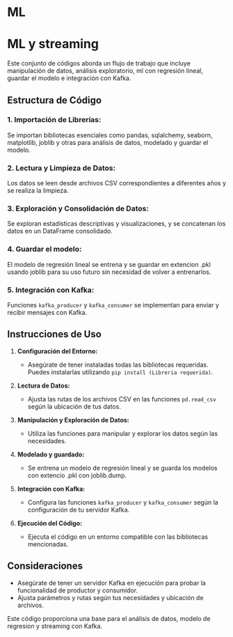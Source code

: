 # ML
# ML y streaming

Este conjunto de códigos aborda un flujo de trabajo que incluye manipulación de datos, análisis exploratorio, ml con regresión lineal, guardar el modelo e integración con Kafka.
## Estructura de Código

### 1. Importación de Librerías:
Se importan bibliotecas esenciales como pandas, sqlalchemy, seaborn, matplotlib, joblib y otras para análisis de datos, modelado y guardar el modelo.

### 2. Lectura y Limpieza de Datos:
Los datos se leen desde archivos CSV correspondientes a diferentes años y se realiza la limpieza.

### 3. Exploración y Consolidación de Datos:
Se exploran estadísticas descriptivas y visualizaciones, y se concatenan los datos en un DataFrame consolidado.

### 4. Guardar el modelo:
El modelo de regresión lineal se entrena y se guardar en extencion .pkl usando joblib para su uso futuro sin necesidad de volver a entrenarlos.

### 5. Integración con Kafka:
Funciones `kafka_producer` y `kafka_consumer` se implementan para enviar y recibir mensajes con Kafka.


## Instrucciones de Uso

1. **Configuración del Entorno:**
   - Asegúrate de tener instaladas todas las bibliotecas requeridas. Puedes instalarlas utilizando `pip install (Libreria requerida)`.

2. **Lectura de Datos:**
   - Ajusta las rutas de los archivos CSV en las funciones `pd.read_csv` según la ubicación de tus datos.

3. **Manipulación y Exploración de Datos:**
   - Utiliza las funciones para manipular y explorar los datos según las necesidades.

4. **Modelado y guardado:**
   - Se entrena un modelo de regresión lineal y se guarda los modelos con extencio .pkl con joblib.dump.

5. **Integración con Kafka:**
   - Configura las funciones `kafka_producer` y `kafka_consumer` según la configuración de tu servidor Kafka.

6. **Ejecución del Código:**
   - Ejecuta el código en un entorno compatible con las bibliotecas mencionadas.

## Consideraciones

- Asegúrate de tener un servidor Kafka en ejecución para probar la funcionalidad de productor y consumidor.
- Ajusta parámetros y rutas según tus necesidades y ubicación de archivos.

Este código proporciona una base para el análisis de datos, modelo de regresion y streaming con Kafka. 
